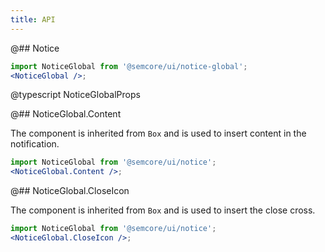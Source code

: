 ```yaml
---
title: API
---
```


@## Notice

```jsx
import NoticeGlobal from '@semcore/ui/notice-global';
<NoticeGlobal />;
```

@typescript NoticeGlobalProps

@## NoticeGlobal.Content

The component is inherited from `Box` and is used to insert content in the notification.

```jsx
import NoticeGlobal from '@semcore/ui/notice';
<NoticeGlobal.Content />;
```

@## NoticeGlobal.CloseIcon

The component is inherited from `Box` and is used to insert the close cross.

```jsx
import NoticeGlobal from '@semcore/ui/notice';
<NoticeGlobal.CloseIcon />;
```
